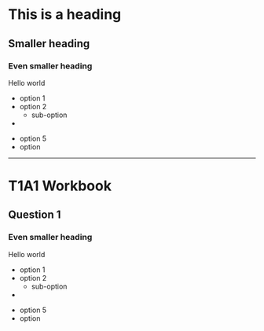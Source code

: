 # This is a heading

## Smaller heading

### Even smaller heading

Hello world

- option 1
- option 2
    - sub-option
- 

* option 5
* option

-------

# T1A1 Workbook

## Question 1

### Even smaller heading

Hello world

- option 1
- option 2
    - sub-option
- 

* option 5
* option
